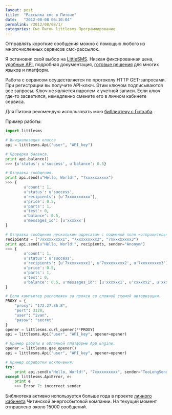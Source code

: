 ```yaml
---
layout: post
title:  "Рассылка смс в Питоне"
date:   "2012-08-08 06:10:04"
permalink: /2012/08/08/1/
categories: Смс Питон littlesms Программирование
---
```


Отправлять короткие сообщения можно с помощью любого из многочисленных
сервисов смс-рассылок.

Я остановил свой выбор на [LittleSMS](http://littlesms.ru/). Низкая
фиксированная цена, [удобные API](http://littlesms.ru/doc), подробная
документация, [готовые решения](http://littlesms.ru/downloads) для
многих языков и платформ.

Работа с сервисом осуществляется по протоколу HTTP GET-запросами. При
регистрации вы получите API-ключ. Этим ключом подписываются все
запросы. Ключ не является паролем к учетной записи. Если ключ где-то
засветился, немедленно смените его в личном кабинете сервиса.

Для Питона рекомендую использовать мою
[библиотеку с Гитхаба](https://github.com/igrishaev/littlesms-python).

Пример работы:

```python
import littlesms

# Инициализация класса
api = littlesms.Api("user", "API_key")

# Проверка баланса.
print api.balance()
>>> {u'status': u'success', u'balance': 0.5}

# Отправка сообщения.
print api.send(u"Hello, World!", "7xxxxxxxxxx")
>>> {
        u'count': 1,
        u'status': u'success',
        u'recipients': [u'7xxxxxxxxxx'],
        u'price': 0.5,
        u'parts': 1,
        u'test': 0,
        u'balance': 0.5,
        u'messages_id': [u'xxxxxx']
}

# Отправка сообщения нескольким адресатам с подменой поля «отправитель».
recipients = ("7xxxxxxxxx1", "7xxxxxxxxx2", "7xxxxxxxxx3")
print api.send(u"Hello, World!", recipients, sender="Anonym")
>>> {
        u'count': 1,
        u'status': u'success',
        u'recipients': [u'7xxxxxxxxx1', u'7xxxxxxxxx2', u'7xxxxxxxxx3'],
        u'price': 0.5,
        u'parts': 1,
        u'test': 0,
        u'balance': 0.5, u'messages_id': [u'xxxxxx1', u'xxxxxx2', u'xxxxxx3']
}

# Если компьютер расположен за прокси со сложной схемой авторизации.
PROXY = {
    "proxy": "172.27.86.8",
    "port": 3128,
    "user": "ivan",
    "passw": "secret"
}
opener = littlesms.curl_opener(**PROXY)
api = littlesms.Api("user", "API_key", opener=opener)

# Пример работы в облачной платформе App Engine.
opener = littlesms.gae_opener()
api = littlesms.Api("user", "API_key", opener=opener)

# Пример обработки исключения.
try:
    print api.send(u"Hello, World!", "7xxxxxxxxxx", sender="TooLongSender!!!111")
except littlesms.ApiError, e:
    print e
    >>> Error 7: incorrect sender
```

Библиотека активно используется больше года в проекте
[личного кабинета](http://e-sbyt.ru/billing/lk/help) Читинской
энергосбытовой компании. На текущий момент отправлено около 15000
сообщений.
